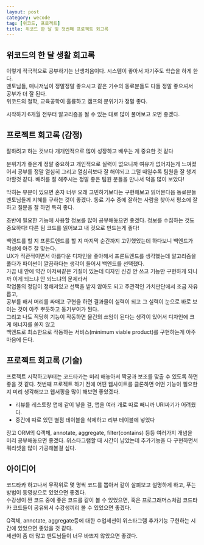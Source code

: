 ```yaml
---
layout: post
category: wecode
tag: [위코드, 프로젝트]
title: 위코드 한 달 및 첫번째 프로젝트 회고록
---
```


## 위코드의 한 달 생활 회고록

이렇게 적극적으로 공부하기는 난생처음이다. 시스템이 좋아서 자기주도 학습을 하게 한다.  
멘토님들, 매니저님이 정말정말 좋으시고 같은 기수의 동료분들도 다들 정말 좋으셔서 공부가 더 잘 된다.  
위코드의 철학, 교육공학이 훌륭하고 캠프의 분위기가 정말 좋다.   

시작하기 6개월 전부터 알고리즘을 될 수 있는 대로 많이 풀어보고 오면 좋겠다.

## 프로젝트 회고록 (감정)

잘하려고 하는 것보다 개개인적으로 많이 성장하고 배우는 게 중요한 것 같다

분위기가 좋은게 정말 중요하고 개인적으로 실력이 없으니까 여유가 없어지는게 느껴졌어서 공부를 정말 열심히 그리고 열심히보다 잘 해야되고 그럴 때일수록 팀원을 잘 챙겨야할것 같다. 배려를 잘 해주시는 정말 좋은 팀원 분들을 만나서 덕을 많이 보았다! 

막히는 부분이 있으면 혼자 너무 오래 고민하기보다는 구현해보고 읽어본다음 동료분들 멘토님들께 지혜를 구하는 것이 좋겠다. 
동료 기수 중에 잘하는 사람을 찾아서 평소에 잘하고 질문을 잘 하면 특히 좋다.

초반에 필요한 기능에 사용할 정보를 많이 공부해놓으면 좋겠다.
정보를 수집하는 것도 중요하다! 다른 팀 코드를 읽어보고 내 것으로 만드는게 좋다!

백엔드를 할 지 프론트엔드를 할 지 마지막 순간까지 고민했었는데 하다보니 백엔드가 적성에 아주 잘 맞는다.    
UX가 직관적이면서 아름다운 디자인을 좋아해서 프론트엔드를 생각했는데 알고리즘을 풀다가 파이썬이 깔끔하다는 생각이 들어서 백엔드를 선택했다.  
가끔 내 안에 약간 아저씨같은 기질이 있는데 디자인 신경 안 쓰고 기능만 구현하게 되니까 이게 되느냐 안 되느냐의 문제라서  
작업물의 정답이 정해져있고 선택을 받지 않아도 되고 주관적인 가치판단에서 조금 자유롭고,  
공부를 해서 머리를 싸매고 구현을 하면 결과물이 실력이 되고 그 실력이 눈으로 바로 보이는 것이 아주 뿌듯하고 동기부여가 된다.  
그리고 나도 적당히 기능이 작동하면 물건의 쓰임이 된다는 생각이 있어서 디자인에 크게 에너지를 쏟지 않고   
백엔드로 최소한으로 작동하는 서비스(minimum viable product)를 구현하는게 아주 마음에 든다.
## 프로젝트 회고록 (기술)

프로젝트 시작하고부터는 코드타카는 미리 해놓아서 짝궁과 보조를 맞출 수 있도록 하면 좋을 것 같다. 
첫번째 프로젝트 하기 전에 어떤 웹사이트를 클론하면 어떤 기능이 필요한지 미리 생각해보고 웹서핑을 많이 해보면 좋았겠다.

* 리뷰를 레스토랑 앱에 같이 넣을 걸, 앱을 여러 개로 따로 빼니까 URI짜기가 어려웠다. 
* 중간에 따로 있던 별점 테이블을 삭제하고 리뷰 테이블에 넣었다

장고 ORM의 Q객체, annotate, aggregate, filter(contains) 등등 여러가지 개념을 미리 공부해놓으면 좋겠다.
위스타그램할 때 시간이 남았는데 추가기능을 다 구현하면서 쿼리셋을 많이 가공해볼걸 싶다.

## 아이디어

코드타카 하고나서 무작위로 몇 명씩 코드를 뽑아서 같이 살펴보고 설명하게 하고, 푸는 방법이 동영상으로 있었으면 좋겠다.   
수강생이 짠 코드 중에 좋은 코드를 같이 볼 수 있었으면, 혹은 프로그래머스처럼 코드타카 코드들이 공유되서 수강생끼리 볼 수 있었으면 좋겠다.

Q객체, annotate, aggregate등에 대한 수업세션이 위스타그램 추가기능 구현하는 시간에 있었으면 좋았을 것 같다.  
세션이 좀 더 많고 멘토님들이 너무 바쁘지 않았으면 좋겠다.